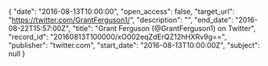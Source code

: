 {
  "date": "2016-08-13T10:00:00", 
  "open_access": false, 
  "target_url": "https://twitter.com/GrantFerguson1/", 
  "description": "", 
  "end_date": "2016-08-22T15:57:00Z", 
  "title": "Grant Ferguson (@GrantFerguson1) on Twitter", 
  "record_id": "20160813T100000/xO002eqZdErQZ12hHXRv9g==", 
  "publisher": "twitter.com", 
  "start_date": "2016-08-13T10:00:00Z", 
  "subject": null
}

